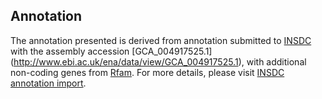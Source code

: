 
Annotation
----------

The annotation presented is derived from annotation submitted to
[INSDC](http://www.insdc.org) with the assembly accession [GCA\_004917525.1]
(http://www.ebi.ac.uk/ena/data/view/GCA_004917525.1),
with additional non-coding genes from
[Rfam](http://rfam.xfam.org/). For more details, please visit [INSDC
annotation import](http://ensemblgenomes.org/info/data/insdc_annotation).
